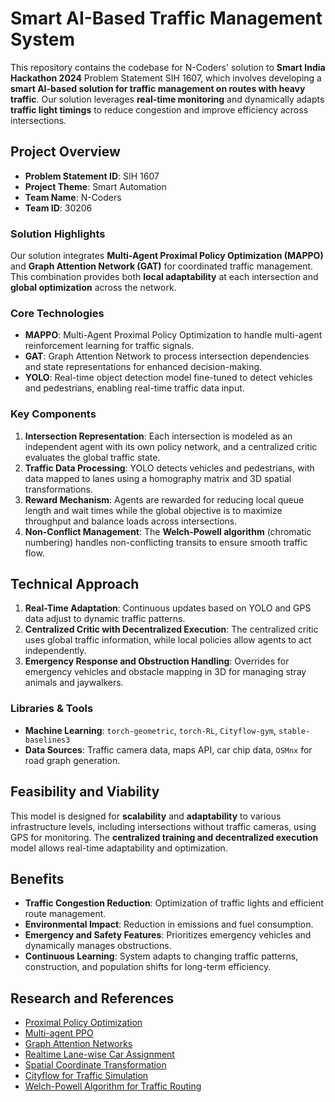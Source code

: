 # Smart AI-Based Traffic Management System

This repository contains the codebase for N-Coders' solution to **Smart India Hackathon 2024** Problem Statement SIH 1607, which involves developing a **smart AI-based solution for traffic management on routes with heavy traffic**. Our solution leverages **real-time monitoring** and dynamically adapts **traffic light timings** to reduce congestion and improve efficiency across intersections.

## Project Overview

- **Problem Statement ID**: SIH 1607
- **Project Theme**: Smart Automation
- **Team Name**: N-Coders
- **Team ID**: 30206

### Solution Highlights
Our solution integrates **Multi-Agent Proximal Policy Optimization (MAPPO)** and **Graph Attention Network (GAT)** for coordinated traffic management. This combination provides both **local adaptability** at each intersection and **global optimization** across the network.

### Core Technologies
- **MAPPO**: Multi-Agent Proximal Policy Optimization to handle multi-agent reinforcement learning for traffic signals.
- **GAT**: Graph Attention Network to process intersection dependencies and state representations for enhanced decision-making.
- **YOLO**: Real-time object detection model fine-tuned to detect vehicles and pedestrians, enabling real-time traffic data input.

### Key Components
1. **Intersection Representation**: Each intersection is modeled as an independent agent with its own policy network, and a centralized critic evaluates the global traffic state.
2. **Traffic Data Processing**: YOLO detects vehicles and pedestrians, with data mapped to lanes using a homography matrix and 3D spatial transformations.
3. **Reward Mechanism**: Agents are rewarded for reducing local queue length and wait times while the global objective is to maximize throughput and balance loads across intersections.
4. **Non-Conflict Management**: The **Welch-Powell algorithm** (chromatic numbering) handles non-conflicting transits to ensure smooth traffic flow.

## Technical Approach

1. **Real-Time Adaptation**: Continuous updates based on YOLO and GPS data adjust to dynamic traffic patterns.
2. **Centralized Critic with Decentralized Execution**: The centralized critic uses global traffic information, while local policies allow agents to act independently.
3. **Emergency Response and Obstruction Handling**: Overrides for emergency vehicles and obstacle mapping in 3D for managing stray animals and jaywalkers.

### Libraries & Tools
- **Machine Learning**: `torch-geometric`, `torch-RL`, `Cityflow-gym`, `stable-baselines3`
- **Data Sources**: Traffic camera data, maps API, car chip data, `OSMnx` for road graph generation.

## Feasibility and Viability

This model is designed for **scalability** and **adaptability** to various infrastructure levels, including intersections without traffic cameras, using GPS for monitoring. The **centralized training and decentralized execution** model allows real-time adaptability and optimization.

## Benefits

- **Traffic Congestion Reduction**: Optimization of traffic lights and efficient route management.
- **Environmental Impact**: Reduction in emissions and fuel consumption.
- **Emergency and Safety Features**: Prioritizes emergency vehicles and dynamically manages obstructions.
- **Continuous Learning**: System adapts to changing traffic patterns, construction, and population shifts for long-term efficiency.

## Research and References
- [Proximal Policy Optimization](https://arxiv.org/abs/1707.06347)
- [Multi-agent PPO](https://arxiv.org/abs/2103.01955)
- [Graph Attention Networks](https://arxiv.org/abs/1710.10903)
- [Realtime Lane-wise Car Assignment](https://arxiv.org/abs/2404.15212)
- [Spatial Coordinate Transformation](https://pubmed.ncbi.nlm.nih.gov/33202659/)
- [Cityflow for Traffic Simulation](https://arxiv.org/abs/1905.05217)
- [Welch-Powell Algorithm for Traffic Routing](https://www.researchgate.net/publication/381494184)

